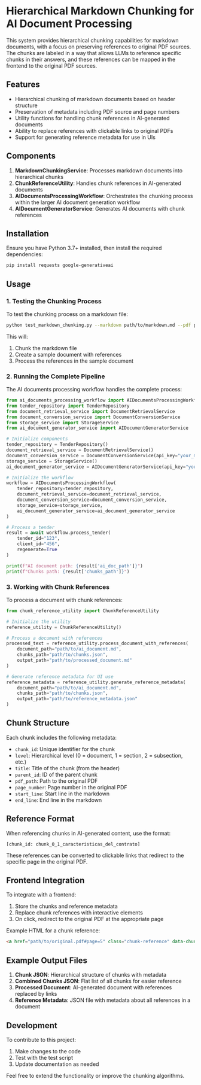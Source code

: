 # Hierarchical Markdown Chunking for AI Document Processing

This system provides hierarchical chunking capabilities for markdown documents, with a focus on preserving references to original PDF sources. The chunks are labeled in a way that allows LLMs to reference specific chunks in their answers, and these references can be mapped in the frontend to the original PDF sources.

## Features

- Hierarchical chunking of markdown documents based on header structure
- Preservation of metadata including PDF source and page numbers
- Utility functions for handling chunk references in AI-generated documents
- Ability to replace references with clickable links to original PDFs
- Support for generating reference metadata for use in UIs

## Components

1. **MarkdownChunkingService**: Processes markdown documents into hierarchical chunks
2. **ChunkReferenceUtility**: Handles chunk references in AI-generated documents
3. **AIDocumentsProcessingWorkflow**: Orchestrates the chunking process within the larger AI document generation workflow
4. **AIDocumentGeneratorService**: Generates AI documents with chunk references

## Installation

Ensure you have Python 3.7+ installed, then install the required dependencies:

```bash
pip install requests google-generativeai
```

## Usage

### 1. Testing the Chunking Process

To test the chunking process on a markdown file:

```bash
python test_markdown_chunking.py --markdown path/to/markdown.md --pdf path/to/source.pdf
```

This will:
1. Chunk the markdown file
2. Create a sample document with references
3. Process the references in the sample document

### 2. Running the Complete Pipeline

The AI documents processing workflow handles the complete process:

```python
from ai_documents_processing_workflow import AIDocumentsProcessingWorkflow
from tender_repository import TenderRepository
from document_retrieval_service import DocumentRetrievalService
from document_conversion_service import DocumentConversionService
from storage_service import StorageService
from ai_document_generator_service import AIDocumentGeneratorService

# Initialize components
tender_repository = TenderRepository()
document_retrieval_service = DocumentRetrievalService()
document_conversion_service = DocumentConversionService(api_key="your_marker_api_key")
storage_service = StorageService()
ai_document_generator_service = AIDocumentGeneratorService(api_key="your_gemini_api_key")

# Initialize the workflow
workflow = AIDocumentsProcessingWorkflow(
    tender_repository=tender_repository,
    document_retrieval_service=document_retrieval_service,
    document_conversion_service=document_conversion_service,
    storage_service=storage_service,
    ai_document_generator_service=ai_document_generator_service
)

# Process a tender
result = await workflow.process_tender(
    tender_id="123",
    client_id="456",
    regenerate=True
)

print(f"AI document path: {result['ai_doc_path']}")
print(f"Chunks path: {result['chunks_path']}")
```

### 3. Working with Chunk References

To process a document with chunk references:

```python
from chunk_reference_utility import ChunkReferenceUtility

# Initialize the utility
reference_utility = ChunkReferenceUtility()

# Process a document with references
processed_text = reference_utility.process_document_with_references(
    document_path="path/to/ai_document.md",
    chunks_path="path/to/chunks.json",
    output_path="path/to/processed_document.md"
)

# Generate reference metadata for UI use
reference_metadata = reference_utility.generate_reference_metadata(
    document_path="path/to/ai_document.md",
    chunks_path="path/to/chunks.json",
    output_path="path/to/reference_metadata.json"
)
```

## Chunk Structure

Each chunk includes the following metadata:

- `chunk_id`: Unique identifier for the chunk
- `level`: Hierarchical level (0 = document, 1 = section, 2 = subsection, etc.)
- `title`: Title of the chunk (from the header)
- `parent_id`: ID of the parent chunk
- `pdf_path`: Path to the original PDF
- `page_number`: Page number in the original PDF
- `start_line`: Start line in the markdown
- `end_line`: End line in the markdown

## Reference Format

When referencing chunks in AI-generated content, use the format:

```
[chunk_id: chunk_0_1_caracteristicas_del_contrato]
```

These references can be converted to clickable links that redirect to the specific page in the original PDF.

## Frontend Integration

To integrate with a frontend:

1. Store the chunks and reference metadata
2. Replace chunk references with interactive elements
3. On click, redirect to the original PDF at the appropriate page

Example HTML for a chunk reference:

```html
<a href="path/to/original.pdf#page=5" class="chunk-reference" data-chunk-id="chunk_id">📄</a>
```

## Example Output Files

1. **Chunk JSON**: Hierarchical structure of chunks with metadata
2. **Combined Chunks JSON**: Flat list of all chunks for easier reference
3. **Processed Document**: AI-generated document with references replaced by links
4. **Reference Metadata**: JSON file with metadata about all references in a document

## Development

To contribute to this project:

1. Make changes to the code
2. Test with the test script
3. Update documentation as needed

Feel free to extend the functionality or improve the chunking algorithms.

